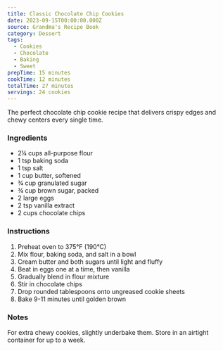 ```yaml
---
title: Classic Chocolate Chip Cookies
date: 2023-09-15T00:00:00.000Z
source: Grandma's Recipe Book
category: Dessert
tags:
  - Cookies
  - Chocolate
  - Baking
  - Sweet
prepTime: 15 minutes
cookTime: 12 minutes
totalTime: 27 minutes
servings: 24 cookies
---
```


The perfect chocolate chip cookie recipe that delivers crispy edges and chewy centers every single time.

### Ingredients

* 2¼ cups all-purpose flour
* 1 tsp baking soda
* 1 tsp salt
* 1 cup butter, softened
* ¾ cup granulated sugar
* ¾ cup brown sugar, packed
* 2 large eggs
* 2 tsp vanilla extract
* 2 cups chocolate chips

### Instructions

1. Preheat oven to 375°F (190°C)
2. Mix flour, baking soda, and salt in a bowl
3. Cream butter and both sugars until light and fluffy
4. Beat in eggs one at a time, then vanilla
5. Gradually blend in flour mixture
6. Stir in chocolate chips
7. Drop rounded tablespoons onto ungreased cookie sheets
8. Bake 9-11 minutes until golden brown

### Notes

For extra chewy cookies, slightly underbake them. Store in an airtight container for up to a week.
